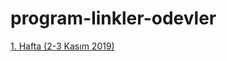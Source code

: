 # program-linkler-odevler

[1. Hafta (2-3 Kasım 2019)](https://github.com/Frontend-Bootcamp-Istanbul/program-linkler-odevler/blob/master/1.hafta-2-3-Kasim.md)
